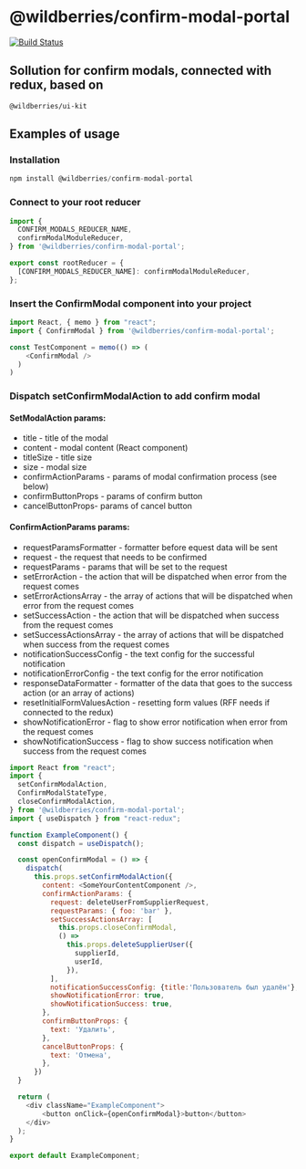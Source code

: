 # @wildberries/confirm-modal-portal

[![Build Status](https://travis-ci.org/mihanizm56/confirm-modal.svg?branch=master)](https://travis-ci.org/mihanizm56/confirm-modal)

## Sollution for confirm modals, connected with redux, based on 

```
@wildberries/ui-kit
```

## Examples of usage

### Installation

```javascript
npm install @wildberries/confirm-modal-portal
```

### Connect to your root reducer

```javascript
import {
  CONFIRM_MODALS_REDUCER_NAME,
  confirmModalModuleReducer,
} from '@wildberries/confirm-modal-portal';

export const rootReducer = {
  [CONFIRM_MODALS_REDUCER_NAME]: confirmModalModuleReducer,
};
```

### Insert the ConfirmModal component into your project

```javascript
import React, { memo } from "react";
import { ConfirmModal } from '@wildberries/confirm-modal-portal';

const TestComponent = memo(() => (
    <ConfirmModal />
  )
)
```

### Dispatch setConfirmModalAction to add confirm modal

#### SetModalAction params:
  - title - title of the modal
  - content - modal content (React component)
  - titleSize - title size
  - size - modal size
  - confirmActionParams - params of modal confirmation process (see below)
  - confirmButtonProps - params of confirm button
  - cancelButtonProps- params of cancel button

#### ConfirmActionParams params:
  - requestParamsFormatter - formatter before equest data will be sent
  - request - the request that needs to be confirmed
  - requestParams - params that will be set to the request
  - setErrorAction - the action that will be dispatched when error from the request comes
  - setErrorActionsArray - the array of actions that will be dispatched when error from the request comes
  - setSuccessAction - the action that will be dispatched when success from the request comes
  - setSuccessActionsArray - the array of actions that will be dispatched when success from the request comes
  - notificationSuccessConfig - the text config for the successful notification
  - notificationErrorConfig - the text config for the error notification
  - responseDataFormatter - formatter of the data that goes to the success action (or an array of actions)
  - resetInitialFormValuesAction - resetting form values (RFF needs if connected to the redux)
  - showNotificationError - flag to show error notification when error from the request comes
  - showNotificationSuccess - flag to show success notification when success from the request comes

```javascript
import React from "react";
import {
  setConfirmModalAction,
  ConfirmModalStateType,
  closeConfirmModalAction,
} from '@wildberries/confirm-modal-portal';
import { useDispatch } from "react-redux";

function ExampleComponent() {
  const dispatch = useDispatch();

  const openConfirmModal = () => {
    dispatch(
      this.props.setConfirmModalAction({
        content: <SomeYourContentComponent />,
        confirmActionParams: {
          request: deleteUserFromSupplierRequest,
          requestParams: { foo: 'bar' },
          setSuccessActionsArray: [
            this.props.closeConfirmModal,
            () =>
              this.props.deleteSupplierUser({
                supplierId,
                userId,
              }),
          ],
          notificationSuccessConfig: {title:'Пользователь был удалён'},
          showNotificationError: true,
          showNotificationSuccess: true,
        },
        confirmButtonProps: {
          text: 'Удалить',
        },
        cancelButtonProps: {
          text: 'Отмена',
        },
      })
  }

  return (
    <div className="ExampleComponent">
        <button onClick={openConfirmModal}>button</button>
    </div>
  );
}

export default ExampleComponent;
```